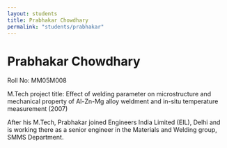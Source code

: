 ```yaml
---
layout: students
title: Prabhakar Chowdhary
permalink: "students/prabhakar"
---
```

# Prabhakar Chowdhary

Roll No: MM05M008 

M.Tech project title: Effect of welding parameter on microstructure and mechanical property of Al-Zn-Mg alloy weldment and in-situ temperature measurement (2007) 

After his M.Tech, Prabhakar joined Engineers India Limited (EIL), Delhi and is working there as a senior engineer in the Materials and Welding group, SMMS Department.
